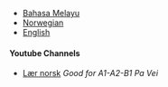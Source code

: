 * [Bahasa Melayu](malay/index.md)
* [Norwegian](norwegian/index.md)
* [English](english.md)


#### Youtube Channels

* [Lær norsk](https://www.youtube.com/@learn-norwegian-truong/playlists) *Good for A1-A2-B1 Pa Vei*
